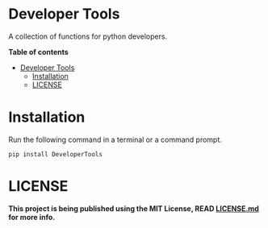 # Developer Tools
A collection of functions for python developers.

**Table of contents**

* [Developer Tools](https://github.com/ANDREI12333/DeveloperTools#developer-tools)
    * [Installation](https://github.com/ANDREI12333/DeveloperTools/#installation)
    * [LICENSE](https://github.com/ANDREI12333/DeveloperTools/#license)

# Installation
Run the following command in a terminal or a command prompt.
```
pip install DeveloperTools
```
# LICENSE
**This project is being published using the MIT License, READ [LICENSE.md](https://github.com/ANDREI12333/DeveloperTools/blob/main/LICENSE.md) for more info.**
